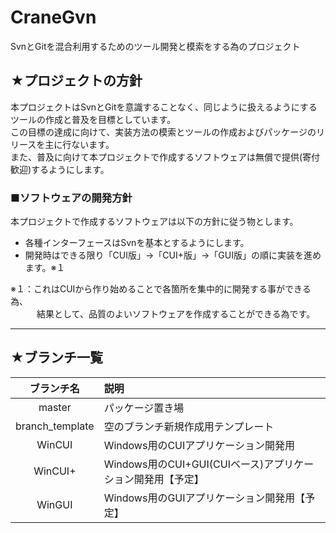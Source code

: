 # CraneGvn
SvnとGitを混合利用するためのツール開発と模索をする為のプロジェクト  
  
## ★プロジェクトの方針
本プロジェクトはSvnとGitを意識することなく、同じように扱えるようにするツールの作成と普及を目標としています。  
この目標の達成に向けて、実装方法の模索とツールの作成およびパッケージのリリースを主に行ないます。  
また、普及に向けて本プロジェクトで作成するソフトウェアは無償で提供(寄付歓迎)するようにします。  
  
### ■ソフトウェアの開発方針
本プロジェクトで作成するソフトウェアは以下の方針に従う物とします。  
- 各種インターフェースはSvnを基本とするようにします。
- 開発時はできる限り「CUI版」→「CUI+版」→「GUI版」の順に実装を進めます。※１

※１：これはCUIから作り始めることで各箇所を集中的に開発する事ができる為、  
　　　結果として、品質のよいソフトウェアを作成することができる為です。  

----------------

## ★ブランチ一覧
| ブランチ名      | 説明                                                        |
|:---------------:|:------------------------------------------------------------|
| master          | パッケージ置き場                                            |
| branch_template | 空のブランチ新規作成用テンプレート                          |
| WinCUI          | Windows用のCUIアプリケーション開発用                        |
| WinCUI+         | Windows用のCUI+GUI(CUIベース)アプリケーション開発用【予定】 |
| WinGUI          | Windows用のGUIアプリケーション開発用【予定】                |

